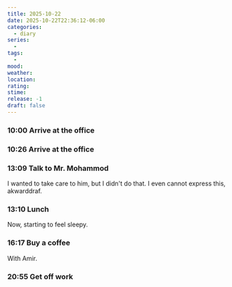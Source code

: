 ```yaml
---
title: 2025-10-22
date: 2025-10-22T22:36:12-06:00
categories:
  - diary
series:
  - 
tags:
  - 
mood:
weather:
location:
rating:
stime:
release: -1
draft: false
---
```


### 10:00 Arrive at the office

### 10:26 Arrive at the office
### 13:09 Talk to Mr. Mohammod

I wanted to take care to him, but I didn't do that. I even cannot express this, akwarddraf.


### 13:10 Lunch

Now, starting to feel sleepy.


### 16:17 Buy a coffee

With Amir.
### 20:55 Get off work


